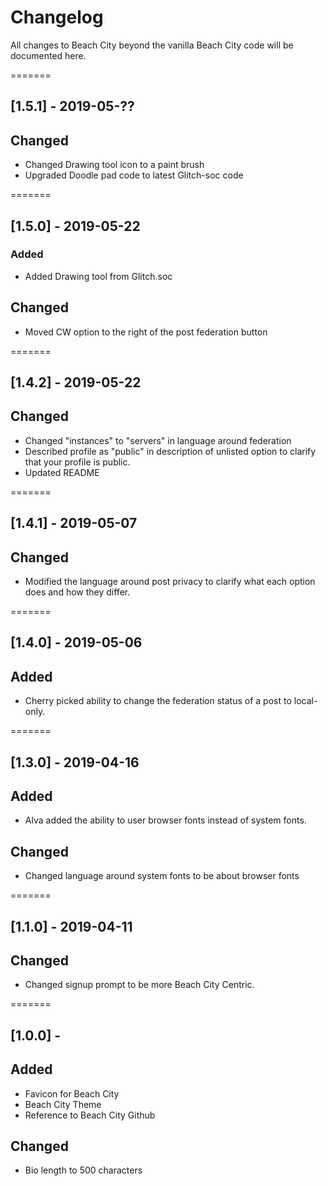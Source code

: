 Changelog
=========

All changes to Beach City beyond the vanilla Beach City code will be documented here.

=======
## [1.5.1] - 2019-05-??
## Changed
- Changed Drawing tool icon to a paint brush
- Upgraded Doodle pad code to latest Glitch-soc code

=======
## [1.5.0] - 2019-05-22
### Added
- Added Drawing tool from Glitch.soc

## Changed
- Moved CW option to the right of the post federation button


=======
## [1.4.2] - 2019-05-22
## Changed
- Changed "instances" to "servers" in language around federation
- Described profile as "public" in description of unlisted option to clarify that your profile is public.
- Updated README

=======
## [1.4.1] - 2019-05-07
## Changed
- Modified the language around post privacy to clarify what each option does and how they differ.

=======
## [1.4.0] - 2019-05-06
## Added
- Cherry picked ability to change the federation status of a post to local-only.

=======
## [1.3.0] - 2019-04-16
## Added
- Alva added the ability to user browser fonts instead of system fonts.

## Changed
- Changed language around system fonts to be about browser fonts

=======
## [1.1.0] - 2019-04-11
## Changed
- Changed signup prompt to be more Beach City Centric.

=======
## [1.0.0] - 
## Added
- Favicon for Beach City
- Beach City Theme
- Reference to Beach City Github

## Changed
- Bio length to 500 characters